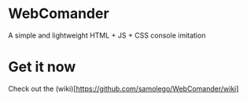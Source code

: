 # WebComander
A simple and lightweight HTML + JS + CSS console imitation

# Get it now
Check out the (wiki)[https://github.com/samolego/WebComander/wiki]
